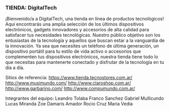 ### TIENDA: DigitalTech
¡Bienvenido/a a DigitalTech, una tienda en línea de productos tecnológicos! Aquí encontrarás una amplia selección de los últimos dispositivos electrónicos, gadgets innovadores y accesorios de alta calidad para satisfacer tus necesidades tecnológicas.
Nuestro público objetivo son los entusiastas de la tecnología y aquellos que buscan estar a la vanguardia de la innovación. Ya sea que necesites un teléfono de última generación, un dispositivo portátil para tu estilo de vida activo o accesorios que complementen tus dispositivos electrónicos, nuestra tienda tiene todo lo que necesitas para mantenerte conectado y disfrutar de la tecnología en tu día a día.

Sitios de referencia: 
                      https://www.tienda.tecnostores.com.ar/
                      http://www.musimundo.com/
                      http://www.claroshop.com.ar/ 
                      http://www.garbarino.com/ 
                      http://www.compumundo.com.ar/


Integrantes del equipo: 
 Leandro Tolaba
 Franco Sanchez
 Gabriel Mullicundo
 Lucas Miranda
 Zoe Damaris Amador
 Rocio Cruz
 Maria Vedia
